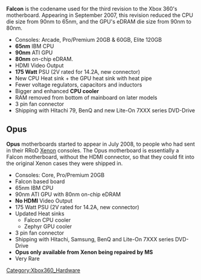 **Falcon** is the codename used for the third revision to the Xbox 360's
motherboard. Appearing in September 2007, this revision reduced the CPU
die size from 90nm to 65nm, and the GPU's eDRAM die size from 90nm to
80nm.

  - Consoles: Arcade, Pro/Premium 20GB & 60GB, Elite 120GB
  - **65nm** IBM CPU
  - **90nm** ATI GPU
  - **80nm** on-chip eDRAM.
  - HDMI Video Output
  - **175 Watt** PSU (2V rated for 14.2A, new connector)
  - New CPU Heat sink + the GPU heat sink with heat pipe
  - Fewer voltage regulators, capacitors and inductors
  - Bigger and enhanced **CPU cooler**
  - RAM removed from bottom of mainboard on later models
  - 3 pin fan connector
  - Shipping with Hitachi 79, BenQ and new Lite-On 7XXX series DVD-Drive

## Opus

**Opus** motherboards started to appear in July 2008, to people who had
sent in their RRoD [Xenon](Xenon_\(Motherboard\) "wikilink") consoles.
The Opus motherboard is essentially a Falcon motherboard, without the
HDMI connector, so that they could fit into the original Xenon cases
they were shipped in.

  - Consoles: Core, Pro/Premium 20GB
  - Falcon based board
  - 65nm IBM CPU
  - 90nm ATI GPU with 80nm on-chip eDRAM
  - **No HDMI** Video Output
  - 175 Watt PSU (2V rated for 14.2A, new connector)
  - Updated Heat sinks
      - Falcon CPU cooler
      - Zephyr GPU cooler
  - 3 pin fan connector
  - Shipping with Hitachi, Samsung, BenQ and Lite-On 7XXX series
    DVD-Drive
  - **Opus only available from Xenon being repaired by MS**
  - Very Rare

[Category:Xbox360_Hardware](Category:Xbox360_Hardware "wikilink")